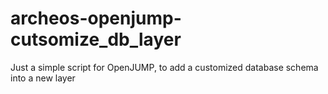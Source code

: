 archeos-openjump-cutsomize_db_layer
===================================

Just a simple script for OpenJUMP, to add a customized database schema into a new layer
